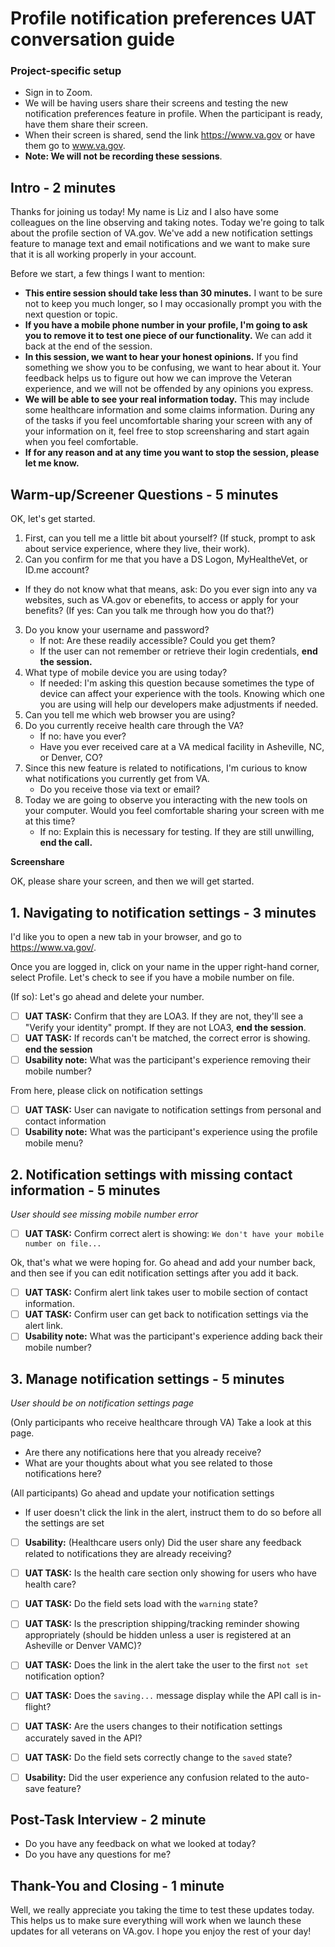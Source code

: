 # Profile notification preferences UAT conversation guide

### Project-specific setup

- Sign in to Zoom.
- We will be having users share their screens and testing the new notification preferences feature in profile. When the participant is ready, have them share their screen.
- When their screen is shared, send the link https://www.va.gov or have them go to www.va.gov. 
- **Note: We will not be recording these sessions**.

## Intro - 2 minutes

Thanks for joining us today! My name is Liz and I also have some colleagues on the line observing and taking notes. Today we're going to talk about the profile section of VA.gov. We've add a new notification settings feature to manage text and email notifications and we want to make sure that it is all working properly in your account.

Before we start, a few things I want to mention:

- **This entire session should take less than 30 minutes.** I want to be sure not to keep you much longer, so I may occasionally prompt you with the next question or topic.
- **If you have a mobile phone number in your profile, I'm going to ask you to remove it to test one piece of our functionality.** We can add it back at the end of the session.
- **In this session, we want to hear your honest opinions.** If you find something we show you to be confusing, we want to hear about it. Your feedback helps us to figure out how we can improve the Veteran experience, and we will not be offended by any opinions you express.
- **We will be able to see your real information today.** This may include some healthcare information and some claims information. During any of the tasks if you feel uncomfortable sharing your screen with any of your information on it, feel free to stop screensharing and start again when you feel comfortable. 
- **If for any reason and at any time you want to stop the session, please let me know.** 

## Warm-up/Screener Questions - 5 minutes

OK, let's get started.

1. First, can you tell me a little bit about yourself? (If stuck, prompt to ask about service experience, where they live, their work).
2. Can you confirm for me that you have a DS Logon, MyHealtheVet, or ID.me account? 

- If they do not know what that means, ask: Do you ever sign into any va websites, such as VA.gov or ebenefits, to access or apply for your benefits? (If yes: Can you talk me through how you do that?) 

3. Do you know your username and password? 
   - If not: Are these readily accessible? Could you get them?
   - If the user can not remember or retrieve their login credentials, **end the session.**
4. What type of mobile device you are using today? 
   - If needed: I'm asking this question because sometimes the type of device can affect your experience with the tools. Knowing which one you are using will help our developers make adjustments if needed.
5. Can you tell me which web browser you are using? 
6. Do you currently receive health care through the VA?
   - If no: have you ever?
   - Have you ever received care at a VA medical facility in Asheville, NC, or Denver, CO? 
7. Since this new feature is related to notifications, I'm curious to know what notifications you currently get from VA.
   - Do you receive those via text or email?
8. Today we are going to observe you interacting with the new tools on your computer. Would you feel comfortable sharing your screen with me at this time?  
   - If no: Explain this is necessary for testing. If they are still unwilling, **end the call.**

**Screenshare**

OK, please share your screen, and then we will get started. 


## 1. Navigating to notification settings - 3 minutes

I'd like you to open a new tab in your browser, and go to https://www.va.gov/. 

Once you are logged in, click on your name in the upper right-hand corner, select Profile. Let's check to see if you have a mobile number on file. 

(If so): Let's go ahead and delete your number.

- [ ] **UAT TASK:** Confirm that they are LOA3. If they are not, they'll see a "Verify your identity" prompt. If they are not LOA3, **end the session**. 
- [ ] **UAT TASK:** If records can't be matched, the correct error is showing. **end the session**
- [ ] **Usability note:** What was the participant's experience removing their mobile number?

From here, please click on notification settings

- [ ] **UAT TASK:** User can navigate to notification settings from personal and contact information
- [ ] **Usability note:** What was the participant's experience using the profile mobile menu?

## 2. Notification settings with missing contact information - 5 minutes

*User should see missing mobile number error*

- [ ] **UAT TASK:** Confirm correct alert is showing: `We don't have your mobile number on file...`

Ok, that's what we were hoping for. Go ahead and add your number back, and then see if you can edit notification settings after you add it back.

- [ ] **UAT TASK:** Confirm alert link takes user to mobile section of contact information.
- [ ] **UAT TASK:** Confirm user can get back to notification settings via the alert link.
- [ ] **Usability note:** What was the participant's experience adding back their mobile number?

## 3. Manage notification settings - 5 minutes

*User should be on notification settings page*

(Only participants who receive healthcare through VA) Take a look at this page. 

- Are there any notifications here that you already receive? 
- What are your thoughts about what you see related to those notifications here?

(All participants) Go ahead and update your notification settings

- If user doesn't click the link in the alert, instruct them to do so before all the settings are set

- [ ] **Usability:** (Healthcare users only) Did the user share any feedback related to notifications they are already receiving?

- [ ] **UAT TASK:** Is the health care section only showing for users who have health care?

- [ ] **UAT TASK:** Do the field sets load with the `warning` state?

- [ ] **UAT TASK:** Is the prescription shipping/tracking reminder showing appropriately (should be hidden unless a user is registered at an Asheville or Denver VAMC)?

- [ ] **UAT TASK:** Does the link in the alert take the user to the first `not set` notification option?

- [ ] **UAT TASK:** Does the `saving...` message display while the API call is in-flight?

- [ ] **UAT TASK:** Are the users changes to their notification settings accurately saved in the API?

- [ ] **UAT TASK:** Do the field sets correctly change to the `saved` state?

- [ ] **Usability:** Did the user experience any confusion related to the auto-save feature?

  

## Post-Task Interview - 2 minute

- Do you have any feedback on what we looked at today?
- Do you have any questions for me?

## Thank-You and Closing - 1 minute

Well, we really appreciate you taking the time to test these updates today. This helps us to make sure everything will work when we launch these updates for all veterans on VA.gov.  I hope you enjoy the rest of your day!

